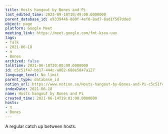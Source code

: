 ```yaml
---
title: Hosts hangout by Bones and Pi
last_edited_time: 2023-09-18T10:49:00.0000000
parent_database_id: e9339446-880f-4ef0-8ad7-8ad1f507dded
object: page
platform: Google Meet
meeting_link: https://meet.google.com/fmt-ksxu-uuv
tags:
- Talk
- 2021-06-18
- π
- Bones
archived: false
talktime: 2021-06-18T20:00:00.0000000
id: c5c51f47-bb17-444c-a802-688e5847a127
language_level: No limit
parent_type: database_id
notion_url: https://www.notion.so/Hosts-hangout-by-Bones-and-Pi-c5c51f47bb17444ca802688e5847a127
indexDate: 2021-06-18
name: Hosts hangout by Bones and Pi
created_time: 2021-06-14T19:01:00.0000000
hosts:
- π
- Bones
---
```


A regular catch up between hosts.


